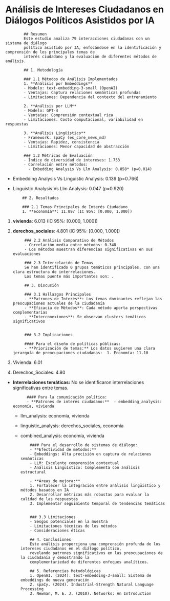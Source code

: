 # Análisis de Intereses Ciudadanos en Diálogos Políticos Asistidos por IA

            ## Resumen
            Este estudio analiza 79 interacciones ciudadanas con un sistema de diálogo 
            político asistido por IA, enfocándose en la identificación y comprensión de los principales temas de 
            interés ciudadano y la evaluación de diferentes métodos de análisis.

            ## 1. Metodología

            ### 1.1 Métodos de Análisis Implementados
            1. **Análisis por Embeddings**
            - Modelo: text-embedding-3-small (OpenAI)
            - Ventajas: Captura relaciones semánticas profundas
            - Limitaciones: Dependencia del contexto del entrenamiento

            2. **Análisis por LLM**
            - Modelo: GPT-4
            - Ventajas: Comprensión contextual rica
            - Limitaciones: Costo computacional, variabilidad en respuestas

            3. **Análisis Lingüístico**
            - Framework: spaCy (es_core_news_md)
            - Ventajas: Rapidez, consistencia
            - Limitaciones: Menor capacidad de abstracción

            ### 1.2 Métricas de Evaluación
            - Índice de diversidad de intereses: 1.753
            - Correlación entre métodos:
              - Embedding Analysis Vs Llm Analysis: 0.858* (p=0.014)
  - Embedding Analysis Vs Linguistic Analysis: 0.139 (p=0.766)
  - Linguistic Analysis Vs Llm Analysis: 0.047 (p=0.920)

            ## 2. Resultados

            ### 2.1 Temas Principales de Interés Ciudadano
            1. **economía**: 11.097 (IC 95%: [0.000, 1.000])
1. **vivienda**: 6.013 (IC 95%: [0.000, 1.000])
1. **derechos_sociales**: 4.801 (IC 95%: [0.000, 1.000])

            ### 2.2 Análisis Comparativo de Métodos
            - Correlación media entre métodos: 0.348
            - Los métodos muestran diferencias significativas en sus evaluaciones

            ### 2.3 Interrelación de Temas
            Se han identificado 0 grupos temáticos principales, con una clara estructura de interrelaciones.
            Los temas puente más importantes son: .

            ## 3. Discusión

            ### 3.1 Hallazgos Principales
            - **Patrones de Interés**: Los temas dominantes reflejan las preocupaciones actuales de la ciudadanía
            - **Eficacia de Métodos**: Cada método aporta perspectivas complementarias
            - **Interconexiones**: Se observan clusters temáticos significativos
            
            
            ### 3.2 Implicaciones

            #### Para el diseño de políticas públicas:
            - **Priorización de temas:** Los datos sugieren una clara jerarquía de preocupaciones ciudadanas:  1. Economía: 11.10
  2. Vivienda: 6.01
  3. Derechos_Sociales: 4.80

- **Interrelaciones temáticas:**
  No se identificaron interrelaciones significativas entre temas.

            #### Para la comunicación política:
            - **Patrones de interés ciudadano:**  - embedding_analysis: economía, vivienda
  - llm_analysis: economía, vivienda
  - linguistic_analysis: derechos_sociales, economía
  - combined_analysis: economía, vivienda

            #### Para el desarrollo de sistemas de diálogo:
            - **Efectividad de métodos:**
            - Embeddings: Alta precisión en captura de relaciones semánticas
            - LLM: Excelente comprensión contextual
            - Análisis Lingüístico: Complementa con análisis estructural

            - **Áreas de mejora:**
            1. Fortalecer la integración entre análisis lingüístico y métodos basados en IA
            2. Desarrollar métricas más robustas para evaluar la calidad de las respuestas
            3. Implementar seguimiento temporal de tendencias temáticas
            

            ### 3.3 Limitaciones
            - Sesgos potenciales en la muestra
            - Limitaciones técnicas de los métodos
            - Consideraciones éticas

            ## 4. Conclusiones
            Este análisis proporciona una comprensión profunda de los intereses ciudadanos en el diálogo político,
            revelando patrones significativos en las preocupaciones de la ciudadanía y demostrando la
            complementariedad de diferentes enfoques analíticos.

            ## 5. Referencias Metodológicas
            1. OpenAI. (2024). text-embedding-3-small: Sistema de embeddings de nueva generación
            2. spaCy. (2024). Industrial-Strength Natural Language Processing
            3. Newman, M. E. J. (2010). Networks: An Introduction
            